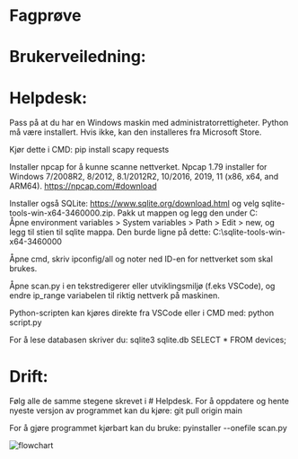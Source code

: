 # Fagprøve
 
# Brukerveiledning:


# Helpdesk:

Pass på at du har en Windows maskin med administratorrettigheter.
Python må være installert. Hvis ikke, kan den installeres fra Microsoft Store.

Kjør dette i CMD:
pip install scapy requests

Installer npcap for å kunne scanne nettverket. Npcap 1.79 installer for Windows 7/2008R2, 8/2012, 8.1/2012R2, 10/2016, 2019, 11 (x86, x64, and ARM64).
https://npcap.com/#download 

Installer også SQLite: https://www.sqlite.org/download.html og velg sqlite-tools-win-x64-3460000.zip.
Pakk ut mappen og legg den under C:\
Åpne environment variables > System variables > Path > Edit > new, og legg til stien til sqlite mappa. Den burde ligne på dette: C:\sqlite-tools-win-x64-3460000

Åpne cmd, skriv ipconfig/all og noter ned ID-en for nettverket som skal brukes.

Åpne scan.py i en tekstredigerer eller utviklingsmiljø (f.eks VSCode), og endre ip_range variabelen til riktig nettverk på maskinen.

Python-scripten kan kjøres direkte fra VSCode eller i CMD med:
python script.py

For å lese databasen skriver du:
sqlite3 sqlite.db
SELECT * FROM devices;

# Drift:

Følg alle de samme stegene skrevet i # Helpdesk.
For å oppdatere og hente nyeste versjon av programmet kan du kjøre:
git pull origin main

For å gjøre programmet kjørbart kan du bruke:
pyinstaller --onefile scan.py


![flowchart](https://github.com/user-attachments/assets/fcc1c5cf-ba6b-436e-ad4a-907c5c7de395)

